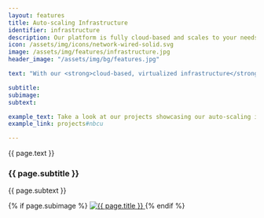 ```yaml
---
layout: features
title: Auto-scaling Infrastructure
identifier: infrastructure
description: Our platform is fully cloud-based and scales to your needs, requiring no more than a web browser and and internet connection to interact with.
icon: /assets/img/icons/network-wired-solid.svg
image: /assets/img/features/infrastructure.jpg
header_image: "/assets/img/bg/features.jpg"

text: "With our <strong>cloud-based, virtualized infrastructure</strong> hosted on AWS, we can not only ensure exceptional uptime and disruption-less rolling updates, but also scale storage and processing capabilities to your needs. Whether you're a small distributor with a few dozen new titles per year or a heavyweight distributor eager to host tens of thousands of titles and assets, you get the same level of service. Our auto-scaling infrastructure ensures that even at peak times, resources are simply amped up to match whatever throughput is required."

subtitle: 
subimage: 
subtext: 

example_text: Take a look at our projects showcasing our auto-scaling infrastructure
example_link: projects#nbcu

---
```


<div class="row">
    <div class="col-md-12">
        <div class="service-details mb-40">
            <p>{{ page.text }}</p>
        </div>
    </div>
</div>
<div class="row">
    <div class="col-xl-6 col-lg-12">
        <div class="service-details mb-40">
            <h3>{{ page.subtitle }}</h3>
            <p>{{ page.subtext }}</p>
        </div>
    </div>
    <div class="col-xl-6 col-lg-12">
        <div class="s-details-img mb-30">
          {% if page.subimage %}
          <a href="{{ page.subimage }}" class="view">
            <img src="{{ page.subimage }}" class="border" alt="{{ page.title }}">  
          </a>
          {% endif %}
        </div>
    </div>
</div>
